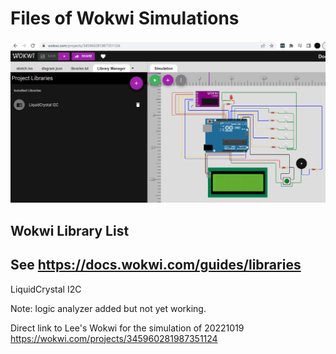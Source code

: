 # Files of Wokwi Simulations

![Screenshot.gif](Screenshot.gif)

## Wokwi Library List
## See https://docs.wokwi.com/guides/libraries
LiquidCrystal I2C

Note: logic analyzer added but not yet working.


Direct link to Lee's Wokwi for the simulation of 20221019
https://wokwi.com/projects/345960281987351124
